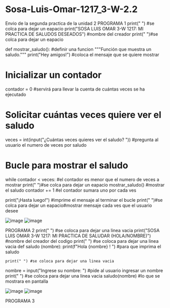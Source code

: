 # Sosa-Luis-Omar-1217_3-W-2.2
Envio de la segunda practica de la unidad 2
PROGRAMA 1 
print(" ") #se colca para dejar un eapacio
print("SOSA LUIS OMAR 3-W 1217: MI PRACTICA DE SALUDOS DESEADOS") #nombre del creador
print(" ")#se colca para dejar un eapacio

def mostrar_saludo(): #definir una funcion
    """Función que muestra un saludo."""
    print("Hey amigos!") #coloca el mensaje que se quiere mostrar

# Inicializar un contador
contador = 0 #servirá para llevar la cuenta de cuántas veces se ha ejecutado

# Solicitar cuántas veces quiere ver el saludo
veces = int(input("¿Cuántas veces quieres ver el saludo? ")) #pregunta al usuario el numero de veces por saludo

# Bucle para mostrar el saludo
while contador < veces: #el contador es menor que el numero de veces a mostrar
    print(" ")#se colca para dejar un eapacio
    mostrar_saludo() #mostrar el saludo
    contador += 1 #el contador sumara uno por cada ves 

print("¡Hasta luego!") #imprime el mensaje al terminar el bucle
print(" ")#se colca para dejar un eapacio#mostrar mensaje cada ves que el usuario desee

![image](https://github.com/user-attachments/assets/509e3297-31b4-4b93-abd1-32e4288b85bc)
![image](https://github.com/user-attachments/assets/b3613909-cc72-4ffc-a4e1-22e0dd4614cb)

PROGRAMA 2 
print(" ") #se coloca para dejar una linea vacia
print("SOSA LUIS OMAR 3-W 1217: MI PRACTICA DE SALUDAR (HOLA/NOMBRE)") #nombre del creador del codigo
print(" ") #se coloca para dejar una linea vacia
def saludo (nombre):
    print(f"Hola {nombre} ! ") #para que imprima el saludo

    print(" ") #se coloca para dejar una linea vacia
nombre = input("Ingrese su nombre: ") #pide al usuario ingresar un nombre
print(" ") #se coloca para dejar una linea vacia
saludo(nombre) #lo que se mostrara en pantalla

![image](https://github.com/user-attachments/assets/3c6b46ee-f582-402c-8a8f-ff5db1bce26e)
![image](https://github.com/user-attachments/assets/9789594a-2bf7-4934-a875-9bc48a18d91b)

PROGRAMA 3 

